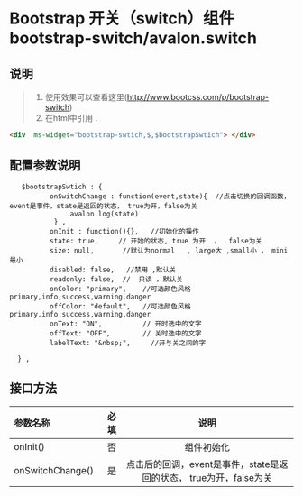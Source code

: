# Bootstrap 开关（switch）组件 bootstrap-switch/avalon.switch

## 说明
  > 1. 使用效果可以查看这里(http://www.bootcss.com/p/bootstrap-switch)
  > 2. 在html中引用  .
```html
<div  ms-widget="bootstrap-swtich,$,$bootstrapSwtich"> </div>
```


## 配置参数说明
       $bootstrapSwtich : {
              onSwitchChange : function(event,state){  //点击切换的回调函数，event是事件，state是返回的状态， true为开，false为关
                   avalon.log(state)   
               } ,
              onInit : function(){},   //初始化的操作
              state: true,     // 开始的状态, true 为开  ，  false为关
              size: null,       //默认为normal   , large大 ,small小 ， mini最小
              disabled: false,   //禁用 ,默认关
              readonly: false,  //  只读 ，默认关
              onColor: "primary",    //可选颜色风格primary,info,success,warning,danger
              offColor: "default",   //可选颜色风格primary,info,success,warning,danger
              onText: "ON",          // 开时选中的文字
              offText: "OFF",        // 关时选中的文字
              labelText: "&nbsp;",     //开与关之间的字

      } ,


##  接口方法

| 参数名称      |    必填 | 说明  |
| :-------- | --------:| :--: |
|onInit()|否| 组件初始化  |
|onSwitchChange()|是| 点击后的回调，event是事件，state是返回的状态， true为开，false为关  |





